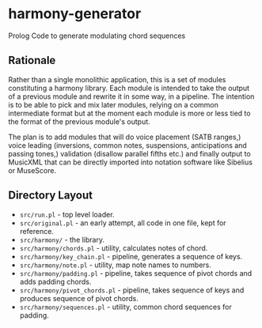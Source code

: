 # harmony-generator
Prolog Code to generate modulating chord sequences

## Rationale
Rather than a single monolithic application, this is a set of modules constituting a harmony library.
Each module is intended to take the output of a previous module and rewrite it in some way, in a pipeline.
The intention is to be able to pick and mix later modules, relying on a common intermediate format but at the
moment each module is more or less tied to the format of the previous module's output.

The plan is to add modules that will do voice placement (SATB ranges,) voice leading (inversions, common notes,
suspensions, anticipations and passing tones,) validation (disallow parallel fifths etc.) and finally output
to MusicXML that can be directly imported into notation software like Sibelius or MuseScore.

## Directory Layout
* `src/run.pl` - top level loader.
* `src/original.pl` - an early attempt, all code in one file, kept for reference.
* `src/harmony/` - the library.
* `src/harmony/chords.pl` - utility, calculates notes of chord.
* `src/harmony/key_chain.pl` - pipeline, generates a sequence of keys.
* `src/harmony/note.pl` - utility, map note names to numbers.
* `src/harmony/padding.pl` - pipeline, takes sequence of pivot chords and adds padding chords.
* `src/harmony/pivot_chords.pl` - pipeline, takes sequence of keys and produces sequence of pivot chords.
* `src/harmony/sequences.pl` - utility, common chord sequences for padding.
